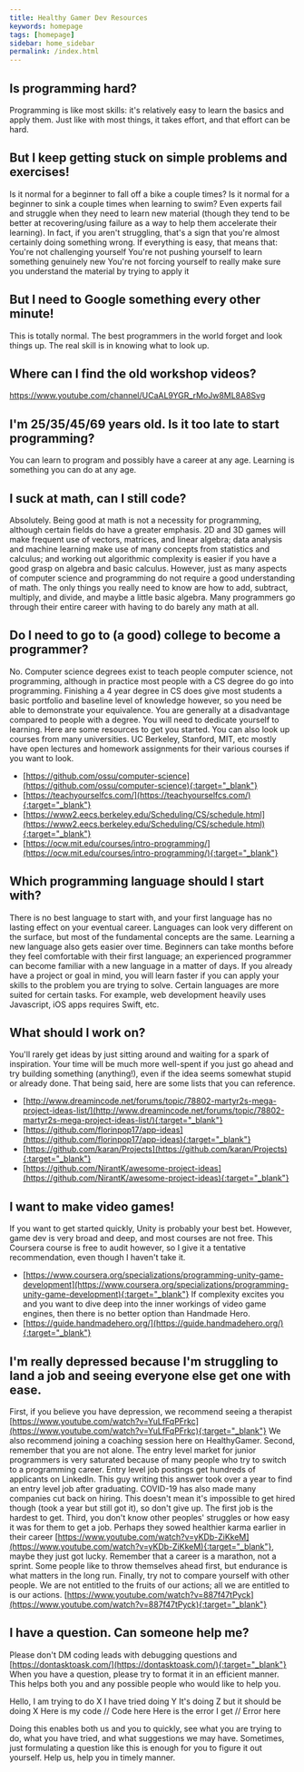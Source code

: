 ```yaml
---
title: Healthy Gamer Dev Resources
keywords: homepage
tags: [homepage]
sidebar: home_sidebar
permalink: /index.html
---
```

## Is programming hard?
Programming is like most skills: it's relatively easy to learn the basics and apply them. Just like with most things, it takes effort, and that effort can be hard.

## But I keep getting stuck on simple problems and exercises!
Is it normal for a beginner to fall off a bike a couple times? Is it normal for a beginner to sink a couple times when learning to swim? Even experts fail and struggle when they need to learn new material (though they tend to be better at recovering/using failure as a way to help them accelerate their learning).
In fact, if you aren't struggling, that's a sign that you're almost certainly doing something wrong. If everything is easy, that means that:
You're not challenging yourself
You're not pushing yourself to learn something genuinely new
You're not forcing yourself to really make sure you understand the material by trying to apply it

## But I need to Google something every other minute!
This is totally normal. The best programmers in the world forget and look things up. The real skill is in knowing what to look up.

## Where can I find the old workshop videos?
https://www.youtube.com/channel/UCaAL9YGR_rMoJw8ML8A8Svg

## I'm 25/35/45/69 years old. Is it too late to start programming?
You can learn to program and possibly have a career at any age. Learning is something you can do at any age.

## I suck at math, can I still code?
Absolutely. Being good at math is not a necessity for programming, although certain fields do have a greater emphasis. 2D and 3D games will make frequent use of vectors, matrices, and linear algebra; data analysis and machine learning make use of many concepts from statistics and calculus; and working out algorithmic complexity is easier if you have a good grasp on algebra and basic calculus. However, just as many aspects of computer science and programming do not require a good understanding of math. The only things you really need to know are how to add, subtract, multiply, and divide, and maybe a little basic algebra. Many programmers go through their entire career with having to do barely any math at all.

## Do I need to go to (a good) college to become a programmer?
No. Computer science degrees exist to teach people computer science, not programming, although in practice most people with a CS degree do go into programming. Finishing a 4 year degree in CS does give most students a basic portfolio and baseline level of knowledge however, so you need be able to demonstrate your equivalence. You are generally at a disadvantage compared to people with a degree. You will need to dedicate yourself to learning.
Here are some resources to get you started. You can also look up courses from many universities. UC Berkeley, Stanford, MIT, etc mostly have open lectures and homework assignments for their various courses if you want to look.
- [https://github.com/ossu/computer-science](https://github.com/ossu/computer-science){:target="_blank"}
- [https://teachyourselfcs.com/](https://teachyourselfcs.com/){:target="_blank"}
- [https://www2.eecs.berkeley.edu/Scheduling/CS/schedule.html](https://www2.eecs.berkeley.edu/Scheduling/CS/schedule.html){:target="_blank"}
- [https://ocw.mit.edu/courses/intro-programming/](https://ocw.mit.edu/courses/intro-programming/){:target="_blank"}

## Which programming language should I start with?
There is no best language to start with, and your first language has no lasting effect on your eventual career. Languages can look very different on the surface, but most of the fundamental concepts are the same. Learning a new language also gets easier over time. Beginners can take months before they feel comfortable with their first language; an experienced programmer can become familiar with a new language in a matter of days. 
If you already have a project or goal in mind, you will learn faster if you can apply your skills to the problem you are trying to solve. Certain languages are more suited for certain tasks. For example, web development heavily uses Javascript, iOS apps requires Swift, etc. 

## What should I work on?
You'll rarely get ideas by just sitting around and waiting for a spark of inspiration. Your time will be much more well-spent if you just go ahead and try building something (anything!), even if the idea seems somewhat stupid or already done. That being said, here are some lists that you can reference.
- [http://www.dreamincode.net/forums/topic/78802-martyr2s-mega-project-ideas-list/](http://www.dreamincode.net/forums/topic/78802-martyr2s-mega-project-ideas-list/){:target="_blank"}
- [https://github.com/florinpop17/app-ideas](https://github.com/florinpop17/app-ideas){:target="_blank"}
- [https://github.com/karan/Projects](https://github.com/karan/Projects){:target="_blank"}
- [https://github.com/NirantK/awesome-project-ideas](https://github.com/NirantK/awesome-project-ideas){:target="_blank"}

## I want to make video games!
If you want to get started quickly, Unity is probably your best bet. However, game dev is very broad and deep, and most courses are not free. This Coursera course is free to audit however, so I give it a tentative recommendation, even though I haven't take it.
- [https://www.coursera.org/specializations/programming-unity-game-development](https://www.coursera.org/specializations/programming-unity-game-development){:target="_blank"}
If complexity excites you and you want to dive deep into the inner workings of video game engines, then there is no better option than Handmade Hero.
- [https://guide.handmadehero.org/](https://guide.handmadehero.org/){:target="_blank"}

## I'm really depressed because I'm struggling to land a job and seeing everyone else get one with ease.
First, if you believe you have depression, we recommend seeing a therapist [https://www.youtube.com/watch?v=YuLfFqPFrkc](https://www.youtube.com/watch?v=YuLfFqPFrkc){:target="_blank"} We also recommend joining a coaching session here on HealthyGamer. 
Second, remember that you are not alone. The entry level market for junior programmers is very saturated because of many people who try to switch to a programming career. Entry level job postings get hundreds of applicants on LinkedIn. This guy writing this answer took over a year to find an entry level job after graduating. COVID-19 has also made many companies cut back on hiring. This doesn't mean it's impossible to get hired though (took a year but still got it), so don't give up. The first job is the hardest to get.
Third, you don't know other peoples' struggles or how easy it was for them to get a job. Perhaps they sowed healthier karma earlier in their career [https://www.youtube.com/watch?v=yKDb-ZiKkeM](https://www.youtube.com/watch?v=yKDb-ZiKkeM){:target="_blank"}, maybe they just got lucky.  Remember that a career is a marathon, not a sprint. Some people like to throw themselves ahead first, but endurance is what matters in the long run.
Finally, try not to compare yourself with other people. We are not entitled to the fruits of our actions; all we are entitled to is our actions. [https://www.youtube.com/watch?v=887f47tPyck](https://www.youtube.com/watch?v=887f47tPyck){:target="_blank"}

## I have a question. Can someone help me?
Please don't DM coding leads with debugging questions and [https://dontasktoask.com/](https://dontasktoask.com/){:target="_blank"}
When you have a question, please try to format it in an efficient manner. This helps both you and any possible people who would like to help you.

Hello, I am trying to do X
I have tried doing Y
It's doing Z but it should be doing X
Here is my code
// Code here
Here is the error I get
// Error here
 
Doing this enables both us and you to quickly, see what you are trying to do, what you have tried, and what suggestions we may have. Sometimes, just formulating a question like this is enough for you to figure it out yourself.
Help us, help you in timely manner.
